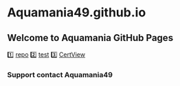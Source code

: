 # Aquamania49.github.io
## Welcome to Aquamania GitHub Pages


:one: [repo](/repo)
:two: [test](/test)
:three: [CertView](/CertView)

### Support contact Aquamania49
